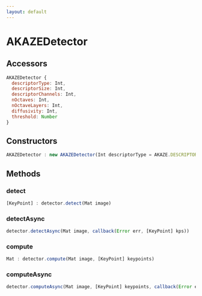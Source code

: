 ```yaml
---
layout: default
---
```


# AKAZEDetector

## Accessors
``` javascript
AKAZEDetector {
  descriptorType: Int,
  descriptorSize: Int,
  descriptorChannels: Int,
  nOctaves: Int,
  nOctaveLayers: Int,
  diffusivity: Int,
  threshold: Number
}
```

<a name="constructors"></a>

## Constructors
``` javascript
AKAZEDetector : new AKAZEDetector(Int descriptorType = AKAZE.DESCRIPTOR_MLDB, Int descriptorSize = 0, Int descriptorChannels = 3, Number threshold = 0.01, Int nOctaves = 4, Int nOctaveLayers = 4, Int diffusivity = KAZE.DIFF_PM_G2)
```
## Methods

<a name="detect"></a>

### detect
``` javascript
[KeyPoint] : detector.detect(Mat image)
```

<a name="detectAsync"></a>

### detectAsync
``` javascript
detector.detectAsync(Mat image, callback(Error err, [KeyPoint] kps))
```

<a name="compute"></a>

### compute
``` javascript
Mat : detector.compute(Mat image, [KeyPoint] keypoints)
```

<a name="computeAsync"></a>

### computeAsync
``` javascript
detector.computeAsync(Mat image, [KeyPoint] keypoints, callback(Error err, Mat descriptors))
```